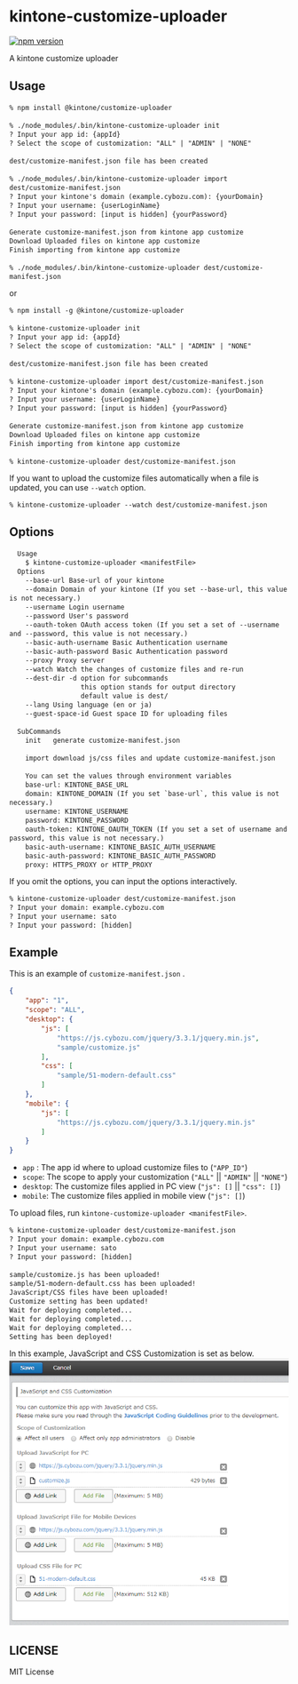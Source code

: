 # kintone-customize-uploader

[![npm version](https://badge.fury.io/js/%40kintone%2Fcustomize-uploader.svg)](https://badge.fury.io/js/%40kintone%2Fcustomize-uploader)

A kintone customize uploader

## Usage
```
% npm install @kintone/customize-uploader

% ./node_modules/.bin/kintone-customize-uploader init
? Input your app id: {appId}
? Select the scope of customization: "ALL" | "ADMIN" | "NONE"

dest/customize-manifest.json file has been created

% ./node_modules/.bin/kintone-customize-uploader import dest/customize-manifest.json
? Input your kintone's domain (example.cybozu.com): {yourDomain}
? Input your username: {userLoginName}
? Input your password: [input is hidden] {yourPassword}

Generate customize-manifest.json from kintone app customize
Download Uploaded files on kintone app customize
Finish importing from kintone app customize

% ./node_modules/.bin/kintone-customize-uploader dest/customize-manifest.json
```

or

```
% npm install -g @kintone/customize-uploader

% kintone-customize-uploader init
? Input your app id: {appId}
? Select the scope of customization: "ALL" | "ADMIN" | "NONE"

dest/customize-manifest.json file has been created

% kintone-customize-uploader import dest/customize-manifest.json
? Input your kintone's domain (example.cybozu.com): {yourDomain}
? Input your username: {userLoginName}
? Input your password: [input is hidden] {yourPassword}

Generate customize-manifest.json from kintone app customize
Download Uploaded files on kintone app customize
Finish importing from kintone app customize

% kintone-customize-uploader dest/customize-manifest.json
```

If you want to upload the customize files automatically when a file is updated, you can use `--watch` option.

```
% kintone-customize-uploader --watch dest/customize-manifest.json
```

## Options
```
  Usage
    $ kintone-customize-uploader <manifestFile>
  Options
    --base-url Base-url of your kintone
    --domain Domain of your kintone (If you set --base-url, this value is not necessary.)
    --username Login username
    --password User's password
    --oauth-token OAuth access token (If you set a set of --username and --password, this value is not necessary.)
    --basic-auth-username Basic Authentication username
    --basic-auth-password Basic Authentication password
    --proxy Proxy server
    --watch Watch the changes of customize files and re-run
    --dest-dir -d option for subcommands
                  this option stands for output directory
                  default value is dest/
    --lang Using language (en or ja)
    --guest-space-id Guest space ID for uploading files

  SubCommands
    init   generate customize-manifest.json

    import download js/css files and update customize-manifest.json

    You can set the values through environment variables
    base-url: KINTONE_BASE_URL
    domain: KINTONE_DOMAIN (If you set `base-url`, this value is not necessary.)
    username: KINTONE_USERNAME
    password: KINTONE_PASSWORD
    oauth-token: KINTONE_OAUTH_TOKEN (If you set a set of username and password, this value is not necessary.)
    basic-auth-username: KINTONE_BASIC_AUTH_USERNAME
    basic-auth-password: KINTONE_BASIC_AUTH_PASSWORD
    proxy: HTTPS_PROXY or HTTP_PROXY
```

If you omit the options, you can input the options interactively.
```
% kintone-customize-uploader dest/customize-manifest.json
? Input your domain: example.cybozu.com
? Input your username: sato
? Input your password: [hidden]
```

## Example
This is an example of `customize-manifest.json` .
```json
{
    "app": "1",
    "scope": "ALL",
    "desktop": {
        "js": [
            "https://js.cybozu.com/jquery/3.3.1/jquery.min.js",
            "sample/customize.js"
        ],
        "css": [
            "sample/51-modern-default.css"
        ]
    },
    "mobile": {
        "js": [
            "https://js.cybozu.com/jquery/3.3.1/jquery.min.js"
        ]
    }
}
```
- `app` : The app id where to upload customize files to (`"APP_ID"`)
- `scope`: The scope to apply your customization (`"ALL"` || `"ADMIN"` || `"NONE"`)
- `desktop`: The customize files applied in PC view  (`"js": []` || `"css": []`)
- `mobile`: The customize files applied in mobile view (`"js": []`)

To upload files, run `kintone-customize-uploader <manifestFile>`.
```
% kintone-customize-uploader dest/customize-manifest.json
? Input your domain: example.cybozu.com
? Input your username: sato
? Input your password: [hidden]

sample/customize.js has been uploaded!
sample/51-modern-default.css has been uploaded!
JavaScript/CSS files have been uploaded!
Customize setting has been updated!
Wait for deploying completed...
Wait for deploying completed...
Wait for deploying completed...
Setting has been deployed!
```

In this example, JavaScript and CSS Customization is set as below.
![Example screenshot of JavaScript and CSS Customization](docs/example_setting.PNG)

## LICENSE
MIT License
